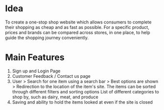# Idea

To create a one-stop shop website which allows consumers to complete their shopping as cheap and as fast as possible.
For a specific product, prices and brands can be compared across stores, in one place, to help guide the shopping journey conveniently. 

# Main Features

1. Sign up and Login Page
2. Customer Feedback / Contact us page
3. User > Search for one item using a search bar > Best options are shown > Redirection to the location of the item's site.
The items can be sorted through different filters and sorting options List of different categories to shop by, such as dairy, meat, and produce
4. Saving and ability to hold the items looked at even if the site is closed
